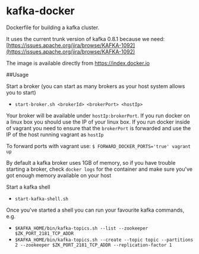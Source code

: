 kafka-docker
============

Dockerfile for building a kafka cluster.

It uses the current trunk version of kafka 0.8.1 because we need: [https://issues.apache.org/jira/browse/KAFKA-1092](https://issues.apache.org/jira/browse/KAFKA-1092)

The image is available directly from https://index.docker.io

##Usage

Start a broker (you can start as many brokers as your host system allows you to start)

- ```start-broker.sh <brokerId> <brokerPort> <hostIp>```

Your broker will be available under ```hostIp:brokerPort```. If you run docker on a linux box you should use the IP of your linux box.
If you run docker inside of vagrant you need to ensure that the ```brokerPort``` is forwarded and use the IP of the host running vagrant as
```hostIp```

To forward ports with vagrant use: ```$ FORWARD_DOCKER_PORTS='true' vagrant up```

By default a kafka broker uses 1GB of memory, so if you have trouble starting a broker, check ```docker logs```
for the container and make sure you've got enough memory available on your host

Start a kafka shell

- ```start-kafka-shell.sh```

Once you've started a shell you can run your favourite kafka commands, e.g.

- ```$KAFKA_HOME/bin/kafka-topics.sh --list --zookeeper $ZK_PORT_2181_TCP_ADDR```
- ```$KAFKA_HOME/bin/kafka-topics.sh --create --topic topic --partitions 2 --zookeeper $ZK_PORT_2181_TCP_ADDR --replication-factor 1```


